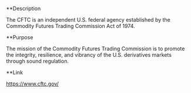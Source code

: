 **Description

The CFTC is an independent U.S. federal agency established by the Commodity Futures Trading Commission Act of 1974.

**Purpose

The mission of the Commodity Futures Trading Commission is to promote the integrity, resilience, and vibrancy of the U.S. derivatives markets through sound regulation.

**Link

https://www.cftc.gov/